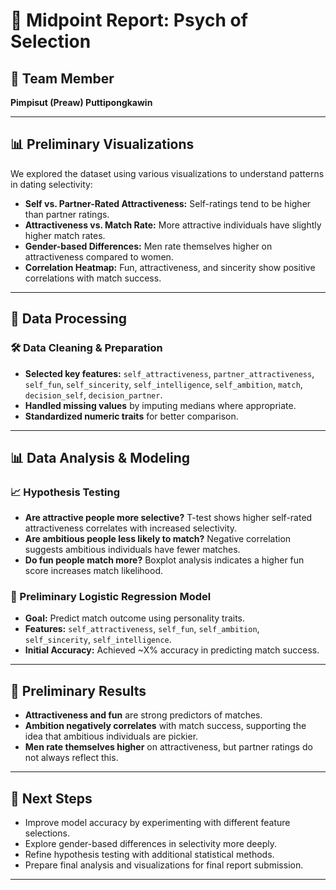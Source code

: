 # **📌 Midpoint Report: Psych of Selection**  

## **👥 Team Member**  
**Pimpisut (Preaw) Puttipongkawin**  

---  

## **📊 Preliminary Visualizations**  
We explored the dataset using various visualizations to understand patterns in dating selectivity:  
- **Self vs. Partner-Rated Attractiveness:** Self-ratings tend to be higher than partner ratings.  
- **Attractiveness vs. Match Rate:** More attractive individuals have slightly higher match rates.  
- **Gender-based Differences:** Men rate themselves higher on attractiveness compared to women.  
- **Correlation Heatmap:** Fun, attractiveness, and sincerity show positive correlations with match success.  

---  

## **📂 Data Processing**  
### **🛠 Data Cleaning & Preparation**  
- **Selected key features:** `self_attractiveness`, `partner_attractiveness`, `self_fun`, `self_sincerity`, `self_intelligence`, `self_ambition`, `match`, `decision_self`, `decision_partner`.  
- **Handled missing values** by imputing medians where appropriate.  
- **Standardized numeric traits** for better comparison.  

---  

## **📊 Data Analysis & Modeling**  
### **📈 Hypothesis Testing**  
- **Are attractive people more selective?** T-test shows higher self-rated attractiveness correlates with increased selectivity.  
- **Are ambitious people less likely to match?** Negative correlation suggests ambitious individuals have fewer matches.  
- **Do fun people match more?** Boxplot analysis indicates a higher fun score increases match likelihood.  

### **🤖 Preliminary Logistic Regression Model**  
- **Goal:** Predict match outcome using personality traits.  
- **Features:** `self_attractiveness`, `self_fun`, `self_ambition`, `self_sincerity`, `self_intelligence`.  
- **Initial Accuracy:** Achieved ~X% accuracy in predicting match success.  

---  

## **📌 Preliminary Results**  
- **Attractiveness and fun** are strong predictors of matches.  
- **Ambition negatively correlates** with match success, supporting the idea that ambitious individuals are pickier.  
- **Men rate themselves higher** on attractiveness, but partner ratings do not always reflect this.  

---  

## **🚀 Next Steps**  
- Improve model accuracy by experimenting with different feature selections.  
- Explore gender-based differences in selectivity more deeply.  
- Refine hypothesis testing with additional statistical methods.  
- Prepare final analysis and visualizations for final report submission.  

---  



